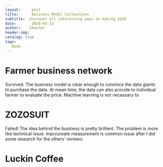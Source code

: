 ```yaml
---
layout:     post
title:      Business Model Collections
subtitle:  Discover all interesting ways on making $$$$
date:       2020-03-13
author:    Chester
header-img: 
catalog: true
tags:
   Book
---
```



# Farmer business network
Survived. The business model is clear enough to convince the data giants to purchase the data. At mean time, the data can also provide to individual farmer to evaluate the price. Machine learning is not necessary to 

# ZOZOSUIT
Failed! 
The idea behind the business is pretty brillient. The problem is more like technical issue. Inaccureate measurement is common issue after I did some research for the others' reviews.

# Luckin Coffee


<!--stackedit_data:
eyJoaXN0b3J5IjpbLTE0NTE5MDk1NzksMTkyMjUyOTI4OV19
-->